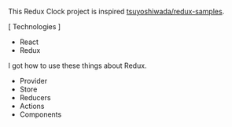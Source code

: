 This Redux Clock project is inspired [tsuyoshiwada/redux-samples](https://github.com/tsuyoshiwada/redux-samples/tree/gh-pages/clock).

[ Technologies ]
- React
- Redux

I got how to use these things about Redux. 
- Provider
- Store
- Reducers
- Actions
- Components
